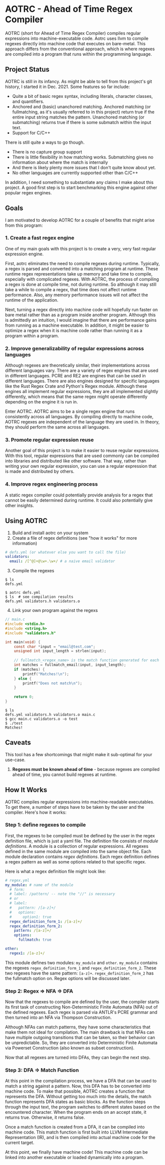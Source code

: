 
# AOTRC - Ahead of Time Regex Compiler

AOTRC (short for Ahead of Time Regex Compiler) compiles regular expressions into machine-executable
code. Aotrc uses llvm to compile regexes directly into machine code that executes on bare-metal.
This approach differs from the conventional approach, which is where regexes are compiled into a
program that runs within the programming language.

## Project Status
AOTRC is still in its infancy. As might be able to tell from this project's git history, I
started it in Dec. 2021. Some features so far include:
- Quite a bit of basic regex syntax, including literals, character classes, and quantifiers.
- Anchored and (basic) unanchored matching. Anchored matching (or fullmatching, as it's usually
referred to in this project) return true if the entire input string matches the pattern.
Unanchored matching (or submatching) returns true if there is some submatch within the input
text.
- Support for C/C++

There is still quite a ways to go though.
- There is no capture group support
- There is little flexibility in how matching works. Submatching gives no information about
where the match is internally
- And there is likely plenty more issues that I don't quite know about yet.
- No other languages are currently supported other than C/C++

In addition, I need something to substantiate any claims I make about this project. A good first
step is to start benchmarking this engine against other popular regex engines.

## Goals
I am motivated to develop AOTRC for a couple of benefits that might arise from this program:

### 1. Create a fast regex engine
One of my main goals with this project is to create a very, very fast regular expression engine.

First, aotrc eliminates the need to compile regexes during runtime. Typically, a regex is parsed
and converted into a matching program at runtime. These runtime regex representations take up
memory and take time to compile, especially with complicated regexes. With AOTRC, the process
of compiling a regex is done at compile time, not during runtime. So although it may still take
a while to compile a regex, that time does not affect runtime performance. Also, any memory
performance issues will not affect the runtime of the application.

Next, turning a regex directly into machine code will hopefully run faster on bare metal rather
than as a program inside another program. Although this is admittedly an intuition, I would
imagine that there are performance gains from running as a machine executable. In addition, it
might be easier to optimize a regex when it is machine code rather than running it as a program
within a program.

### 2. Improve generalizability of regular expressions across languages
Although regexes are theoretically similar, their implementations across different languages
vary. There are a variety of regex engines that are used in different languages. PCRE and RE2
are engines that can be used in different languages. There are also engines designed for
specific languages like the Rust Regex Crate and Python's Regex module. Although these engines
all implement regular expressions, they are all implemented slightly differently, which means
that the same regex might operate differently depending on the engine it is run in.

Enter AOTRC. AOTRC aims to be a single regex engine that runs consistently across all
languages. By compiling directly to machine code, AOTRC regexes are independent of the language
they are used in. In theory, they should perform the same across all languages.

### 3. Promote regular expression reuse
Another goal of this project is to make it easier to reuse regular expressions. With this tool,
regular expressions that are used commonly can be compiled into libraries and distributed like
other software. That way, rather than writing your own regular expression, you can use a regular
expression that is made and distributed by others.

### 4. Improve regex engineering process
A static regex compiler could potentially provide analysis for a regex that cannot be easily
determined during runtime. It could also potentially give other insights.

## Using AOTRC
1. Build and install aotrc on your system
2. Create a file of regex definitions (see "how it works" for more information)
```yaml
# defs.yml (or whatever else you want to call the file)
validators:
  email: /[^@]+@\w+.\w+/ # a naive email validator
```
3. Compile the regexes
```shell
$ ls
defs.yml

$ aotrc defs.yml
$ ls  # see compilation results
defs.yml validators.h validators.o 
```
4. Link your own program against the regexs
```c
// main.c
#include <stdio.h>
#include <string.h>
#include "validators.h"

int main(void) {
    const char *input = "email@test.com";
    unsigned int input_length = strlen(input);
    
    // fullmatch_<regex_name> is the match function generated for each regex
    int matches = fullmatch_email(input, input_length);
    if (matches) {
        printf("Matches!\n");
    } else {
        printf("Does not match\n");
    }
    
    return 0;
}
```
```shell
$ ls
defs.yml validators.h validators.o main.c
$ gcc main.c validators.o -o test
$ ./test
Matches!
```

## Caveats
This tool has a few shortcomings that might make it sub-optimal for your use-case.
1. **Regexes must be known ahead of time** - because regexes are compiled ahead of time, you
cannot build regexes at runtime.
<!-- TODO there are plenty more lol -->

## How It Works
AOTRC compiles regular expressions into machine-readable executables. To get there, a number of
steps have to be taken by the user and the compiler. Here's how it works:

### Step 1: define regexes to compile
First, the regexes to be compiled must be defined by the user in the regex definition file,
which is just a yaml file. The definition file consists of *module definitions*. A module is
a collection of regular expressions. All regexes defined in the same module are compiled into
the same object file. Each module declaration contains *regex definitions*. Each regex
definition defines a regex pattern as well as some options related to that specific regex.

Here is what a regex definition file might look like:
```yaml
# regex.yml
my_module: # name of the module
  # form:
  # label: /pattern/ -- note the "//" is necessary
  # or
  # label:
  #   pattern: /[a-z]+/
  #   options:
  #     option1: true
  regex_definition_form_1: /[a-z]+/
  regex_definition_form_2:
    pattern: /[a-z]+/
    options:
      fullmatch: true

other:
  regex1: /[a-z]+/
```

This module defines two modules: `my_module` and `other`. `my_module` contains the regexes
`regex_definition_form_1` and `regex_definition_form_2`. These two regexes have the same pattern:
`[a-z]+`. `regex_definition_form_2` has the fullmatch option on. Regex options will be discussed
later.

### Step 2: Regex => NFA => DFA
Now that the regexes to compile are defined by the user, the compiler starts its first task of
constructing Non-Deterministic Finite Automata (NFA) out of the defined regexes. Each regex
is parsed via ANTLR's PCRE grammar and then turned into an NFA via Thompson Construction.

Although NFAs can match patterns, they have some characteristics that make them not ideal for
compilation. The main drawback is that NFAs can have multiple outgoing transitions that can be
taken, so their behavior can be unpredictable. So, they are converted into Deterministic Finite
Automata via Powerset Construction (also known as subset construction).

Now that all regexes are turned into DFAs, they can begin the next step.

### Step 3: DFA => Match Function
At this point in the compilation process, we have a DFA that can be used to match a string
against a pattern. Now, this DFA has to be converted into machine code. To make that possible,
AOTRC creates a function that represents the DFA. Without getting too much into the details,
the match function represents DFA states as basic blocks. As the function steps through the
input text, the program switches to different states based on the encountered character. When
the program ends on an accept state, it returns true. Otherwise, it returns false.

Once a match function is created from a DFA, it can be compiled into machine code. This match
function is first built into LLVM Intermediate Representation (IR), and is then compiled into
actual machine code for the current target.

At this point, we finally have machine code! This machine code can be linked into another
executable or loaded dynamically into a program.
